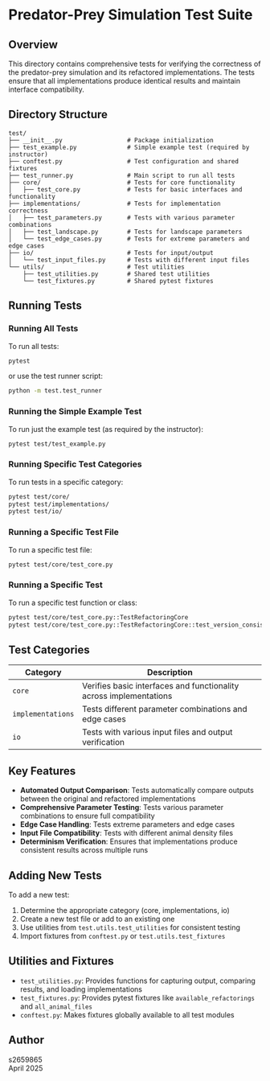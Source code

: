 # Predator-Prey Simulation Test Suite

## Overview

This directory contains comprehensive tests for verifying the correctness of the predator-prey simulation and its refactored implementations. The tests ensure that all implementations produce identical results and maintain interface compatibility.

## Directory Structure

```
test/
├── __init__.py                  # Package initialization
├── test_example.py              # Simple example test (required by instructor)
├── conftest.py                  # Test configuration and shared fixtures
├── test_runner.py               # Main script to run all tests
├── core/                        # Tests for core functionality
│   ├── test_core.py             # Tests for basic interfaces and functionality
├── implementations/             # Tests for implementation correctness
│   ├── test_parameters.py       # Tests with various parameter combinations
│   ├── test_landscape.py        # Tests for landscape parameters
│   └── test_edge_cases.py       # Tests for extreme parameters and edge cases
├── io/                          # Tests for input/output
│   └── test_input_files.py      # Tests with different input files
└── utils/                       # Test utilities
    ├── test_utilities.py        # Shared test utilities
    └── test_fixtures.py         # Shared pytest fixtures
```

## Running Tests

### Running All Tests

To run all tests:

```bash
pytest
```

or use the test runner script:

```bash
python -m test.test_runner
```

### Running the Simple Example Test

To run just the example test (as required by the instructor):

```bash
pytest test/test_example.py
```

### Running Specific Test Categories

To run tests in a specific category:

```bash
pytest test/core/
pytest test/implementations/
pytest test/io/
```

### Running a Specific Test File

To run a specific test file:

```bash
pytest test/core/test_core.py
```

### Running a Specific Test

To run a specific test function or class:

```bash
pytest test/core/test_core.py::TestRefactoringCore
pytest test/core/test_core.py::TestRefactoringCore::test_version_consistency
```

## Test Categories

| Category | Description |
|----------|-------------|
| `core` | Verifies basic interfaces and functionality across implementations |
| `implementations` | Tests different parameter combinations and edge cases |
| `io` | Tests with various input files and output verification |

## Key Features

- **Automated Output Comparison**: Tests automatically compare outputs between the original and refactored implementations
- **Comprehensive Parameter Testing**: Tests various parameter combinations to ensure full compatibility
- **Edge Case Handling**: Tests extreme parameters and edge cases
- **Input File Compatibility**: Tests with different animal density files
- **Determinism Verification**: Ensures that implementations produce consistent results across multiple runs

## Adding New Tests

To add a new test:

1. Determine the appropriate category (core, implementations, io)
2. Create a new test file or add to an existing one
3. Use utilities from `test.utils.test_utilities` for consistent testing
4. Import fixtures from `conftest.py` or `test.utils.test_fixtures`

## Utilities and Fixtures

- `test_utilities.py`: Provides functions for capturing output, comparing results, and loading implementations
- `test_fixtures.py`: Provides pytest fixtures like `available_refactorings` and `all_animal_files`
- `conftest.py`: Makes fixtures globally available to all test modules

## Author

s2659865  
April 2025